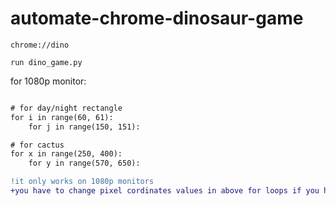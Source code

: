 # automate-chrome-dinosaur-game


```chrome://dino```

```run dino_game.py```

for 1080p monitor:
```
```
```diff
# for day/night rectangle
for i in range(60, 61):
	for j in range(150, 151):
```
```diff
# for cactus
for x in range(250, 400):
	for y in range(570, 650):
```

```diff
!it only works on 1080p monitors
+you have to change pixel cordinates values in above for loops if you have diffrent resolution displays
```
